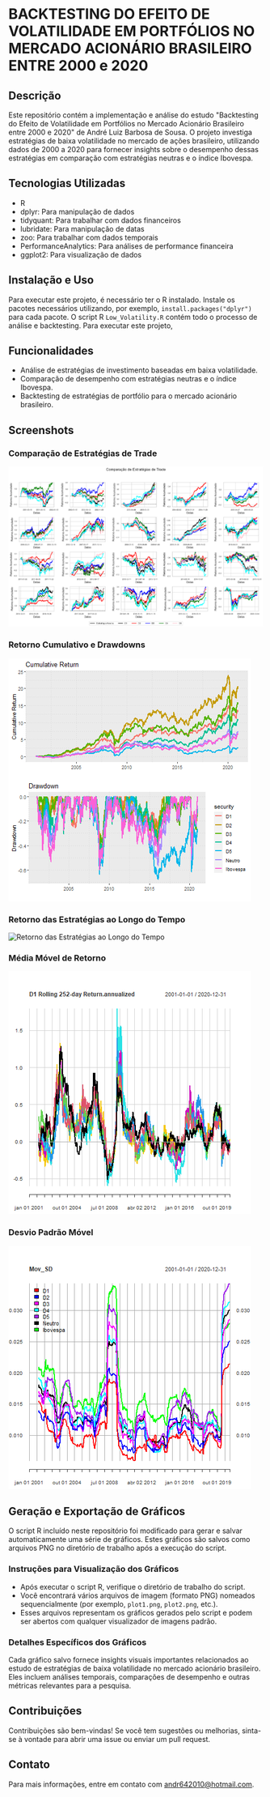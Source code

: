 # BACKTESTING DO EFEITO DE VOLATILIDADE EM PORTFÓLIOS NO MERCADO ACIONÁRIO BRASILEIRO ENTRE 2000 e 2020

## Descrição
Este repositório contém a implementação e análise do estudo "Backtesting do Efeito de Volatilidade em Portfólios no Mercado Acionário Brasileiro entre 2000 e 2020" de André Luiz Barbosa de Sousa. O projeto investiga estratégias de baixa volatilidade no mercado de ações brasileiro, utilizando dados de 2000 a 2020 para fornecer insights sobre o desempenho dessas estratégias em comparação com estratégias neutras e o índice Ibovespa.

## Tecnologias Utilizadas
- R
- dplyr: Para manipulação de dados
- tidyquant: Para trabalhar com dados financeiros
- lubridate: Para manipulação de datas
- zoo: Para trabalhar com dados temporais
- PerformanceAnalytics: Para análises de performance financeira
- ggplot2: Para visualização de dados

## Instalação e Uso
Para executar este projeto, é necessário ter o R instalado. Instale os pacotes necessários utilizando, por exemplo, `install.packages("dplyr")` para cada pacote. O script R `Low_Volatility.R` contém todo o processo de análise e backtesting.
Para executar este projeto,  
## Funcionalidades
- Análise de estratégias de investimento baseadas em baixa volatilidade.
- Comparação de desempenho com estratégias neutras e o índice Ibovespa.
- Backtesting de estratégias de portfólio para o mercado acionário brasileiro.

## Screenshots

### Comparação de Estratégias de Trade
![Comparação de Estratégias de Trade](https://github.com/andrebarbosa27/lowvolatilityR/blob/master/Compara%C3%A7%C3%A3o%20de%20Estrat%C3%A9gias%20de%20Trade.png)

### Retorno Cumulativo e Drawdowns
![Cumulative Returns e Drawdowns](https://github.com/andrebarbosa27/lowvolatilityR/blob/master/Retorno%20Acumulado%20e%20Drawdown.png)

### Retorno das Estratégias ao Longo do Tempo
![Retorno das Estratégias ao Longo do Tempo](https://github.com/andrebarbosa27/lowvolatility/blob/master/Retorno%20das%20estrat%C3%A9gias%20ao%20longo%20do%20tempo.png)

### Média Móvel de Retorno
![Rolling Mean](https://github.com/andrebarbosa27/lowvolatilityR/blob/master/Rolling%20Retorno.png)

### Desvio Padrão Móvel
![Rolling Standard Deviation](https://github.com/andrebarbosa27/lowvolatilityR/blob/master/Rolling%20Std.png)

## Geração e Exportação de Gráficos
O script R incluído neste repositório foi modificado para gerar e salvar automaticamente uma série de gráficos. Estes gráficos são salvos como arquivos PNG no diretório de trabalho após a execução do script.

### Instruções para Visualização dos Gráficos
- Após executar o script R, verifique o diretório de trabalho do script.
- Você encontrará vários arquivos de imagem (formato PNG) nomeados sequencialmente (por exemplo, `plot1.png`, `plot2.png`, etc.).
- Esses arquivos representam os gráficos gerados pelo script e podem ser abertos com qualquer visualizador de imagens padrão.

### Detalhes Específicos dos Gráficos
Cada gráfico salvo fornece insights visuais importantes relacionados ao estudo de estratégias de baixa volatilidade no mercado acionário brasileiro. Eles incluem análises temporais, comparações de desempenho e outras métricas relevantes para a pesquisa.

## Contribuições
Contribuições são bem-vindas! Se você tem sugestões ou melhorias, sinta-se à vontade para abrir uma issue ou enviar um pull request.

## Contato
Para mais informações, entre em contato com andr642010@hotmail.com.
